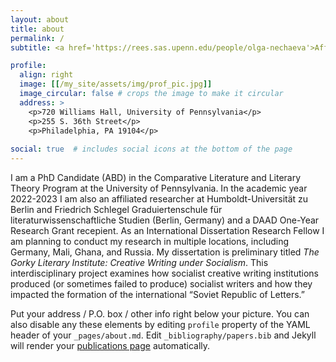 ```yaml
---
layout: about
title: about
permalink: /
subtitle: <a href='https://rees.sas.upenn.edu/people/olga-nechaeva'>Affiliations</a>. Address. Contacts. Moto. Etc.

profile:
  align: right
  image: [[/my_site/assets/img/prof_pic.jpg]]
  image_circular: false # crops the image to make it circular
  address: >
    <p>720 Williams Hall, University of Pennsylvania</p>
    <p>255 S. 36th Street</p>
    <p>Philadelphia, PA 19104</p>
    
social: true  # includes social icons at the bottom of the page
---
```


I am a PhD Candidate (ABD) in the Comparative Literature and Literary Theory Program at the University of Pennsylvania. In the academic year 2022-2023 I am also an affiliated researcher at Humboldt-Universität zu Berlin and Friedrich Schlegel Graduiertenschule für literaturwissenschaftliche Studien (Berlin, Germany) and a DAAD One-Year Research Grant recepient. As an International Dissertation Research Fellow I am planning to conduct my research in multiple locations, including Germany, Mali, Ghana, and Russia. My dissertation is preliminary titled *The Gorky Literary Institute: Creative Writing under Socialism*. This interdisciplinary project examines how socialist creative writing institutions produced (or sometimes failed to produce) socialist writers and how they impacted the formation of the international “Soviet Republic of Letters.”

Put your address / P.O. box / other info right below your picture. You can also disable any these elements by editing `profile` property of the YAML header of your `_pages/about.md`. Edit `_bibliography/papers.bib` and Jekyll will render your [publications page](/al-folio/publications/) automatically.

